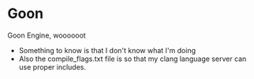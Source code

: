 # Goon
Goon Engine, woooooot

- Something to know is that I don't know what I'm doing
- Also the compile_flags.txt file is so that my clang language server can use proper includes.

